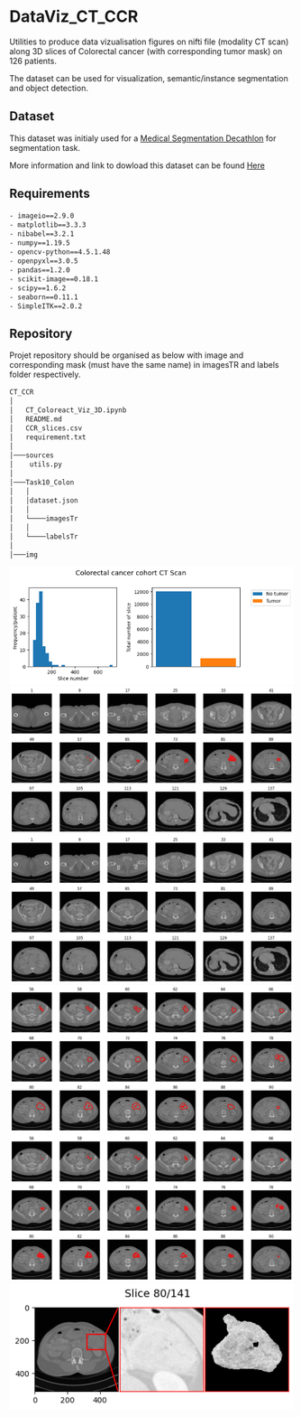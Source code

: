 # DataViz_CT_CCR


Utilities to produce data vizualisation figures on nifti file (modality CT scan) along 3D slices of Colorectal cancer (with corresponding tumor mask) on
126 patients.

The dataset can be used for visualization, semantic/instance segmentation and object detection.


## Dataset

This dataset was initialy used for a [Medical Segmentation Decathlon](http://medicaldecathlon.com/) for segmentation task.

More information and link to dowload this dataset can be found [Here](https://drive.google.com/drive/folders/1HqEgzS8BV2c7xYNrZdEAnrHk7osJJ--2)


## Requirements

```
- imageio==2.9.0
- matplotlib==3.3.3
- nibabel==3.2.1
- numpy==1.19.5
- opencv-python==4.5.1.48
- openpyxl==3.0.5
- pandas==1.2.0
- scikit-image==0.18.1
- scipy==1.6.2
- seaborn==0.11.1
- SimpleITK==2.0.2
```


## Repository

Projet repository should be organised as below with image and corresponding mask (must have the same name) in imagesTR and labels folder respectively.

```
CT_CCR
│
│   CT_Coloreact_Viz_3D.ipynb
│   README.md
│   CCR_slices.csv
│   requirement.txt
│
│───sources
│    utils.py
│
│───Task10_Colon
│   │
│   │dataset.json
│   │
│   └────imagesTr
│   │
│   └────labelsTr
│
│───img

```


![alt text](https://github.com/hbiom/DataViz_CT_CCR//blob/main/img/slices_graph.png?raw=true)
![alt text](https://github.com/hbiom/DataViz_CT_CCR//blob/main/img/plot_image_tumors.png?raw=true)
![alt text](https://github.com/hbiom/DataViz_CT_CCR//blob/main/img/plot_image.png?raw=true)
![alt text](https://github.com/hbiom/DataViz_CT_CCR//blob/main/img/plot_image_contour_show_tumor_only.png?raw=true)
![alt text](https://github.com/hbiom/DataViz_CT_CCR//blob/main/img/plot_image_mask_show_tumor_only.png?raw=true)
![alt text](https://github.com/hbiom/DataViz_CT_CCR//blob/main/img/tumor_all.png?raw=true)
